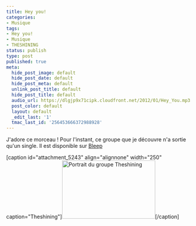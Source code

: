 ```yaml
---
title: Hey you!
categories:
- Musique
tags:
- Hey you!
- Musique
- THESHINING
status: publish
type: post
published: true
meta:
  hide_post_image: default
  hide_post_date: default
  hide_post_meta: default
  unlink_post_title: default
  hide_post_title: default
  audio_url: https://dlgjp9x71cipk.cloudfront.net/2012/01/Hey_You.mp3
  post_color: default
  layout: default
  _edit_last: '1'
  tmac_last_id: '256453666372988928'
---
```

J'adore ce morceau ! <!--more-->Pour l'instant, ce groupe que je découvre n'a sortie qu'un single. Il est disponible sur <a href="https://bleep.com/index.php?page=release_details&amp;releaseid=33301">Bleep</a>

[caption id="attachment_5243" align="alignnone" width="250" caption="Theshining"]<a href="https://dlgjp9x71cipk.cloudfront.net/2012/01/the_shining_456_001.jpg"><img class="size-medium wp-image-5243" title="Theshining" src="https://dlgjp9x71cipk.cloudfront.net/2012/01/the_shining_456_001-250x156.jpg" alt="Portrait du groupe Theshining" width="250" height="156" /></a>[/caption]
